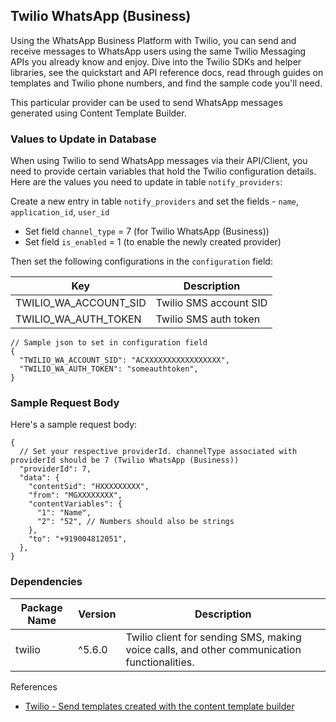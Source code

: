## Twilio WhatsApp (Business)

Using the WhatsApp Business Platform with Twilio, you can send and receive messages to WhatsApp users using the same Twilio Messaging APIs you already know and enjoy. Dive into the Twilio SDKs and helper libraries, see the quickstart and API reference docs, read through guides on templates and Twilio phone numbers, and find the sample code you'll need.

This particular provider can be used to send WhatsApp messages generated using Content Template Builder.

### Values to Update in Database

When using Twilio to send WhatsApp messages via their API/Client, you need to provide certain variables that hold the Twilio configuration details. Here are the values you need to update in table `notify_providers`:

Create a new entry in table `notify_providers` and set the fields - `name`, `application_id`, `user_id`

- Set field `channel_type` = 7 (for Twilio WhatsApp (Business))
- Set field `is_enabled` = 1 (to enable the newly created provider)

Then set the following configurations in the `configuration` field:

| Key                   | Description            |
| --------------------- | ---------------------- |
| TWILIO_WA_ACCOUNT_SID | Twilio SMS account SID |
| TWILIO_WA_AUTH_TOKEN  | Twilio SMS auth token  |

```jsonc
// Sample json to set in configuration field
{
  "TWILIO_WA_ACCOUNT_SID": "ACXXXXXXXXXXXXXXXXX",
  "TWILIO_WA_AUTH_TOKEN": "someauthtoken",
}
```

### Sample Request Body

Here's a sample request body:

```jsonc
{
  // Set your respective providerId. channelType associated with providerId should be 7 (Twilio WhatsApp (Business))
  "providerId": 7,
  "data": {
    "contentSid": "HXXXXXXXXX",
    "from": "MGXXXXXXXX",
    "contentVariables": {
      "1": "Name",
      "2": "52", // Numbers should also be strings
    },
    "to": "+919004812051",
  },
}
```

### Dependencies

| Package Name | Version | Description                                                                                 |
| ------------ | ------- | ------------------------------------------------------------------------------------------- |
| twilio       | ^5.6.0  | Twilio client for sending SMS, making voice calls, and other communication functionalities. |

References

- [Twilio - Send templates created with the content template builder](https://www.twilio.com/docs/content/send-templates-created-with-the-content-template-builder)
